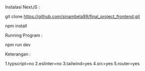 Instalasi NextJS :

git clone https://github.com/sinambela99/final_project_frontend.git

npm install

Running Program :

npm run dev

Keterangan :

1.typscript=no
2.eslinter=no
3.tailwind=yes
4.src=yes
5.router=yes
